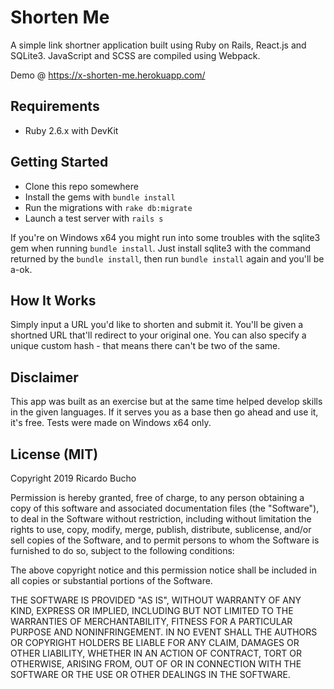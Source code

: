 # Shorten Me
A simple link shortner application built using Ruby on Rails, React.js and SQLite3.
JavaScript and SCSS are compiled using Webpack.

Demo @ <https://x-shorten-me.herokuapp.com/>

## Requirements
- Ruby 2.6.x with DevKit

## Getting Started
- Clone this repo somewhere
- Install the gems with ```bundle install```
- Run the migrations with ```rake db:migrate```
- Launch a test server with ```rails s```

If you're on Windows x64 you might run into some troubles with the sqlite3 gem when running ```bundle install```. Just install sqlite3 with the command returned by the ```bundle install```, then run ```bundle install``` again and you'll be a-ok.

## How It Works
Simply input a URL you'd like to shorten and submit it. You'll be given a shortned URL that'll redirect to your original one. You can also specify a unique custom hash - that means there can't be two of the same.

## Disclaimer
This app was built as an exercise but at the same time helped develop skills in the given languages. If it serves you as a base then go ahead and use it, it's free. Tests were made on Windows x64 only.

## License (MIT)
Copyright 2019 Ricardo Bucho

Permission is hereby granted, free of charge, to any person obtaining a copy of this software and associated documentation files (the "Software"), to deal in the Software without restriction, including without limitation the rights to use, copy, modify, merge, publish, distribute, sublicense, and/or sell copies of the Software, and to permit persons to whom the Software is furnished to do so, subject to the following conditions:

The above copyright notice and this permission notice shall be included in all copies or substantial portions of the Software.

THE SOFTWARE IS PROVIDED "AS IS", WITHOUT WARRANTY OF ANY KIND, EXPRESS OR IMPLIED, INCLUDING BUT NOT LIMITED TO THE WARRANTIES OF MERCHANTABILITY, FITNESS FOR A PARTICULAR PURPOSE AND NONINFRINGEMENT. IN NO EVENT SHALL THE AUTHORS OR COPYRIGHT HOLDERS BE LIABLE FOR ANY CLAIM, DAMAGES OR OTHER LIABILITY, WHETHER IN AN ACTION OF CONTRACT, TORT OR OTHERWISE, ARISING FROM, OUT OF OR IN CONNECTION WITH THE SOFTWARE OR THE USE OR OTHER DEALINGS IN THE SOFTWARE.